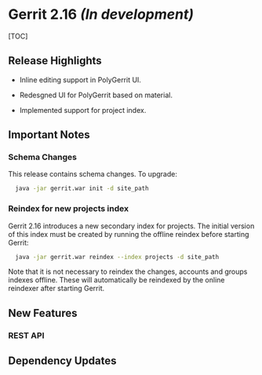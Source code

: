 # Gerrit 2.16 *(In development)*

[TOC]

## Release Highlights

* Inline editing support in PolyGerrit UI.

* Redesgned UI for PolyGerrit based on material.

* Implemented support for project index.

## Important Notes

### Schema Changes

This release contains schema changes. To upgrade:

``` sh
  java -jar gerrit.war init -d site_path
```

### Reindex for new projects index

Gerrit 2.16 introduces a new secondary index for projects. The initial version
of this index must be created by running the offline reindex before starting
Gerrit:

``` sh
  java -jar gerrit.war reindex --index projects -d site_path
```

Note that it is not necessary to reindex the changes, accounts and groups
indexes offline. These will automatically be reindexed by the online reindexer
after starting Gerrit.

## New Features

### REST API

## Dependency Updates


